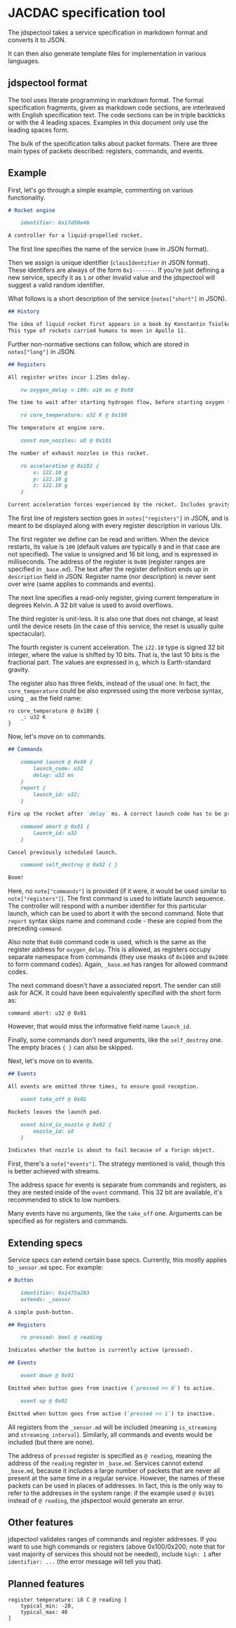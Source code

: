 # JACDAC specification tool

The jdspectool takes a service specification in markdown format and converts it to JSON.

It can then also generate template files for implementation in various languages.

## jdspectool format

The tool uses literate programming in markdown format.
The formal specification fragments, given as markdown code sections, are interleaved with
English specification text.
The code sections can be in triple backticks or with the 4 leading spaces.
Examples in this document only use the leading spaces form.

The bulk of the specification talks about packet formats.
There are three main types of packets described: registers, commands, and events.

## Example

First, let's go through a simple example, commenting on various functionality.

```markdown
# Rocket engine

    identifier: 0x17d50e4b

A controller for a liquid-propelled rocket.
```

The first line specifies the name of the service (`name` in JSON format).

Then we assign is unique identifier (`classIdentifier` in JSON format).
These identifers are always of the form `0x1-------`.
If you're just defining a new service, specify it as `1` or other invalid value
and the jdspectool will suggest a valid random identifier.

What follows is a short description of the service (`notes["short"]` in JSON).

```markdown
## History

The idea of liquid rocket first appears in a book by Konstantin Tsiolkovsky.
This type of rockets carried humans to moon in Apollo 11.
```

Further non-normative sections can follow, which are stored in `notes["long"]` in JSON.

```markdown
## Registers

All register writes incur 1.25ms delay.

    rw oxygen_delay = 100: u16 ms @ 0x80

The time to wait after starting hydrogen flow, before starting oxygen flow.

    ro core_temperature: u32 K @ 0x180

The temperature at engine core.

    const num_nozzles: u8 @ 0x181

The number of exhaust nozzles in this rocket.

    ro acceleration @ 0x182 {
        x: i22.10 g
        y: i22.10 g
        z: i22.10 g
    }

Current acceleration forces experienced by the rocket. Includes gravity.
```

The first line of registers section goes in `notes["registers"]` in JSON,
and is meant to be displayed along with every register description in various UIs.

The first register we define can be read and written.
When the device restarts, its value is `100` (default values are
typically `0` and in that case are not specified).
The value is unsigned and 16 bit long, and is expressed in milliseconds.
The address of the register is `0x80` (register ranges are specified in `_base.md`).
The text after the register definition ends up in `description` field in JSON.
Register name (nor description) is never sent over wire (same applies to commands
and events).

The next line specifies a read-only register, giving current temperature in degrees Kelvin.
A 32 bit value is used to avoid overflows.

The third register is unit-less.
It is also one that does not change, at least until the device resets
(in the case of this service, the reset is usually quite spectacular).

The fourth register is current acceleration.
The `i22.10` type is signed 32 bit integer, where the value is shifted by 10 bits.
That is, the last 10 bits is the fractional part.
The values are expressed in `g`, which is Earth-standard gravity.

The register also has three fields, instead of the usual one.
In fact, the `core_temperature` could be also expressed using the more verbose syntax,
using `_` as the field name:

```
ro core_temperature @ 0x180 {
    _: u32 K
}
```

Now, let's move on to commands.

```markdown
## Commands

    command launch @ 0x80 {
        launch_code: u32
        delay: u32 ms
    }
    report {
        launch_id: u32;
    }

Fire up the rocket after `delay` ms. A correct launch code has to be provided.

    command abort @ 0x81 {
        launch_id: u32
    }

Cancel previously scheduled launch.

    command self_destroy @ 0x82 { }

Boom!
```

Here, no `note["commands"]` is provided (if it were, it would be used similar to `note["registers"]`).
The first command is used to initiate launch sequence.
The controller will respond with a number identifier for this particular launch, which
can be used to abort it with the second command.
Note that `report` syntax skips name and command code - these are copied from the preceding
`command`.

Also note that `0x80` command code is used, which is the same as the register address for 
`oxygen_delay`.
This is allowed, as registers occupy separate namespace from commands (they use masks of `0x1000`
and `0x2000` to form command codes).
Again, `_base.md` has ranges for allowed command codes.

The next command doesn't have a associated report.
The sender can still ask for ACK.
It could have been equivalently specified with the short form as:

```
command abort: u32 @ 0x81
```

However, that would miss the informative field name `launch_id`.

Finally, some commands don't need arguments, like the `self_destroy` one.
The empty braces `{ }` can also be skipped.

Next, let's move on to events.

```markdown
## Events

All events are emitted three times, to ensure good reception.

    event take_off @ 0x01

Rockets leaves the launch pad.

    event bird_in_nozzle @ 0x02 {
        nozzle_id: u8
    }

Indicates that nozzle is about to fail because of a forign object.
```

First, there's a `note["events"]`.
The strategy mentioned is valid, though this is better achieved with streams.

The address space for events is separate from commands and registers, as they are nested
inside of the `event` command.
This 32 bit are available, it's recommended to stick to low numbers.

Many events have no arguments, like the `take_off` one.
Arguments can be specified as for registers and commands.

## Extending specs

Service specs can extend certain base specs.
Currently, this mostly applies to `_sensor.md` spec.
For example:

```markdown
# Button

    identifier: 0x1473a263
    extends: _sensor

A simple push-button.

## Registers

    ro pressed: bool @ reading

Indicates whether the button is currently active (pressed).

## Events

    event down @ 0x01

Emitted when button goes from inactive (`pressed == 0`) to active.

    event up @ 0x02

Emitted when button goes from active (`pressed == 1`) to inactive.
```

All registers from the `_sensor.md` will be included (meaning `is_streaming` and `streaming_interval`).
Similarly, all commands and events would be included (but there are none).

The address of `pressed` register is specified as `@ reading`, meaning the
address of the `reading` register in `_base.md`.
Services cannot extend `_base.md`, because it includes a large number of packets that are
never all present at the same time in a regular service.
However, the names of these packets can be used in places of addresses.
In fact, this is the only way to refer to the addresses in the system range:
if the example used `@ 0x101` instead of `@ reading`, the jdspectool would
generate an error.

## Other features

jdspectool validates ranges of commands and register addresses.
If you want to use high commands or registers (above 0x100/0x200; note that for vast majority
of services this should not be needed),
include `high: 1` after `identifier: ...` (the error message will tell you that).

## Planned features

```
register temperature: i8 C @ reading [
    typical_min: -20,
    typical_max: 40
] 
```
